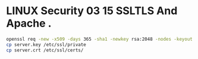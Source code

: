 # LINUX Security 03 15 SSLTLS And Apache .

```bash
openssl req -new -x509 -days 365 -sha1 -newkey rsa:2048 -nodes -keyout server.key -out server.crt -subj '/0=MyCompany/OU=MyDepartment/CN=www.mycompany.com' # create a certificate
cp server.key /etc/ssl/private
cp server.crt /etc/ssl/certs/
```

